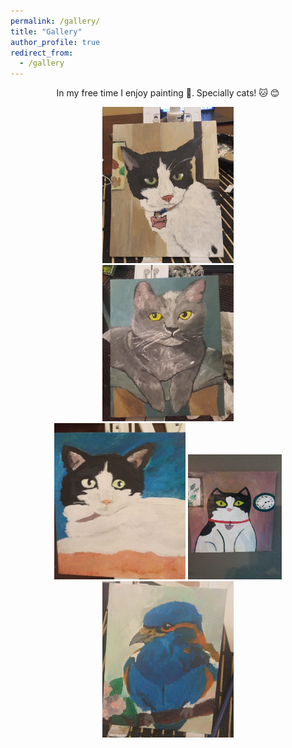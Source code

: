 ```yaml
---
permalink: /gallery/
title: "Gallery"
author_profile: true
redirect_from: 
  - /gallery
---
```

 <head>
  <style>
    div.container {
      display:inline-block;
      }
    p {
      text-align:center;
        }
      </style>
  </head>

 <body>
<p>In my free time I enjoy painting &#127912. Specially cats! &#x1F431 &#128522</p>
 </body>
 


 <body>
   <div>
     <center>
   <div class="container">
    <img src='/images/20240804_211636.jpg' width="210" height="250">
  </div>
  <div class="column">
    <img src='/images/20240406_211311.jpg' width="210" height="250">
  </div>
 <div class="container">
    <img src='/images/pic2.jpg' width="210" height="250">
  </div>
  <div class="container">
    <img src='/images/IMG-20241210-WA0000.jpeg' width="150" height="200">
  </div>
  <div class="container">
    <img src='/images/IMG-20240810-WA0002.jpeg' width="210" height="250">
  </div>
     </center>
   </div>
 </body>
